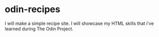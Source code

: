 # odin-recipes
I will make a simple recipe site. 
I will showcase my HTML skills that i've learned during The Odin Project.

